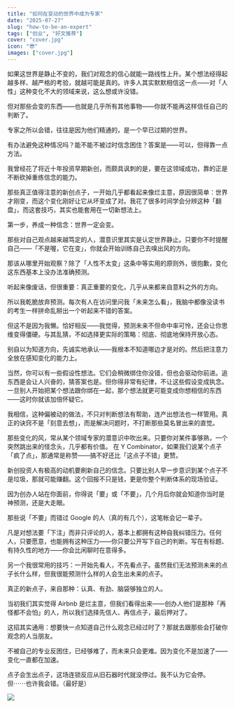 ```yaml
---
title: "如何在变动的世界中成为专家"
date: "2025-07-27"
slug: "how-to-be-an-expert"
tags: ["创业", "好文推荐"]
cover: "cover.jpg"
icon: "😎"
images: ["cover.jpg"]
---
```

如果这世界是静止不变的，我们对观念的信心就能一路线性上升。某个想法经得起越多样、越严格的考验，就越可能是真的。许多人其实默默相信这一点——对「人性」这种变化不大的领域来说，这么想或许没错。



但对那些会变的东西——也就是几乎所有其他事物——你就不能再这样信任自己的判断了。



专家之所以会错，往往是因为他们精通的，是一个早已过期的世界。



有办法避免这种情况吗？能不能不被过时信念困住？答案是——可以，但得靠一点方法。



我曾经花了将近十年投资早期新创，而颇具讽刺的是，要在这领域成功，靠的正是不断砍掉重练信念的能力。



那些真正值得注意的新创点子，一开始几乎都看起来像烂主意，原因很简单：世界才刚变，而这个变化刚好让它从坏变成了对。我花了很多时间学会分辨这种「翻盘」，而这套技巧，其实也能套用在一切新想法上。



第一步，养成一种信念：世界一定会变。



那些对自己观点越来越笃定的人，潜意识里其实是认定世界静止。只要你不时提醒自己——「不是喔，它在变」，你就会开始训练自己去嗅出风的方向。



那该从哪里开始观察？除了「人性不太变」这条中等实用的原则外，很抱歉，变化这东西基本上没办法准确预测。



听起来像废话，但很重要：真正重要的变化，几乎从来都来自意料之外的方向。



所以我乾脆放弃预测。每次有人在访问里问我「未来怎么看」，我脑中都像没读书的考生一样拼命乱掰出一个听起来不错的答案。



但这不是因为我懒。恰好相反——我觉得，预测未来不但命中率可怜，还会让你思维变得僵硬。与其乱猜，不如选择更实际的策略：彻底、彻底地保持开放心态。



别自以为知道方向，先诚实地承认——我根本不知道哪边才是对的。然后把注意力全放在感知变化的能力上。



当然，你可以有一些假设性想法。它们会稍微绑住你没错，但也会驱动你前进。追东西是会让人兴奋的，猜答案也是。但你得非常有纪律，不让这些假设变成执念。
一旦别人开始把某个想法跟你绑在一起，那个想法就更可能变成你想相信的东西——这时你就该加倍怀疑它。



我相信，这种偏被动的做法，不只对判断想法有帮助，连产出想法也一样管用。真正的诀窍不是「刻意去想」，而是解决问题时，不打断那些莫名冒出来的直觉。



那些变化的风，常从某个领域专家的潜意识中吹出来。只要你对某件事够熟，一个突然跳出来的怪念头，几乎都有价值。
在 Y Combinator，如果我们说某个点子「疯了点」，那通常是称赞——搞不好还比「这点子不错」更赞。



新创投资人有极高的动机要刷新自己的信念。只要比别人早一步意识到某个点子不是垃圾，那就可能赚翻。这个回报不只是钱，更是你整个判断体系的现场验证。



因为创办人站在你面前，你得说「要」或「不要」，几个月后你就会知道你当时是神预测，还是大走眼。



那些说「不要」而错过 Google 的人（真的有几个），这笔帐会记一辈子。



凡是对想法要「下注」而非只评论的人，基本上都拥有这种自我纠错压力。任何人，只要愿意，也能拥有这种压力——你只要公开写下自己的判断。写在有标题、有持久性的地方——你会比闲聊时在意得多。



另一个我很常用的技巧：一开始先看人，不先看点子。虽然我们无法预测未来的点子长什么样，但我很能预测什么样的人会生出未来的点子。



真正的新点子，来自那种：认真、有劲、脑袋够独立的人。



当初我们其实觉得 Airbnb 是烂主意，但我们看得出来——创办人他们是那种「再怪都不会怕」的人，所以我们选择先信人、再信点子，最后押对了。



这招其实通用：想要快一点知道自己什么观念已经过时了？那就去跟那些会打破你观念的人当朋友。



不被自己的专业反困住，已经够难了，而未来只会更难。因为变化不是加速了——变化一直都在加速。



点子会生出点子，这场连锁反应从旧石器时代就没停过。我不认为它会停。
但⋯⋯也许我会错。（最好是）




![](https://prod-files-secure.s3.us-west-2.amazonaws.com/112d0858-5090-4d34-a606-b75eb8d65fd2/46476355-9cf3-4e99-9b7a-3531bc426380/1000202064.png?X-Amz-Algorithm=AWS4-HMAC-SHA256&X-Amz-Content-Sha256=UNSIGNED-PAYLOAD&X-Amz-Credential=ASIAZI2LB4666PTQLCD3%2F20250727%2Fus-west-2%2Fs3%2Faws4_request&X-Amz-Date=20250727T204907Z&X-Amz-Expires=3600&X-Amz-Security-Token=IQoJb3JpZ2luX2VjEFQaCXVzLXdlc3QtMiJGMEQCIFFRD%2Bsu%2FSNUOFW3wn4RbsLFabx8odGlXw8p5VyqgnAAAiAq7qIsTK59amGPoQ03CQ5Jk8Xe0TihcckqLOoZWe2mLCr%2FAwh9EAAaDDYzNzQyMzE4MzgwNSIMXz1FqYi8waMjIdiVKtwDUvLOcYyMRJX9LJp497fNtBJGOojLh9mtBsoBO6XAiufA6c3iYYSAOfvBpOiDZmSAx%2FBarXg0tTHW4MjblKC3ryv1Cfw%2FsZ%2BaT8cLFMYcNRyADAg7VM1gS%2F0Z5V2iDbGRRe83YKGXuC7JimWAOoImGI3IS7NfLQEfDJ48auGyAPSr%2Bnq162mCydzVfYwSzL9c%2BvAjGDBIQHkZXm2qbEq0dScM49ORmvGwZFIfa5npWSegefkblrPP7IWx0yJH%2BuSQyX%2BU87ML9U0OfdWCY1ZG5XPkPi2B0q6nR5FkU%2FFDelbwZtZ8HaYQ4DmJF6UXf3saoTobFGk1UHDO69Nwu73bxCCz16q6Ll%2B7ztGYJQtmwRAnNq%2BdTUYaS6uLqGkJakZjerxx4jxuokeZeSs4TjvDjV6Lf%2F3nM%2Butoi5oI8shvsldmQz64Rhd9MvtQkYGJqBTyNeXD6AXheVQLI9Hr%2BsyP5gcK4qaCdq%2BsT%2B029PjeWWlh3sEYW%2FJiGr63Oo4DKNmFxflu8u5saxXjkkM20yKclkSzFj8etXmraUiFi8mpRYqggTJ0LNoTj5UQ7bGYVZTRJmw%2FiXlFtfD3RyY%2BIre1SSI2%2By%2BWRYsXlqN%2FEgahtdwWpFzsWlSSVvCOQEw6omaxAY6pgHFIh3dk8H1HA69uwaFE7aEpJ5RcyaOa6EOekTI62g%2FIt3EFpeCSa7OgkTQrXVtGSTAK%2FJK05yxFq%2BelfZEITeclApjkmKZpB2ib69tOOnQ%2BUzcVfBAMeTirPiPQuQOIN%2FtWvGzp3k8snrElxjd%2BkGbW%2BX9bQj26YHfu6BSXC6b41kdLcu4UCYJnqQxRPvg7iZifcL%2F3scvwsjo7N9BX7WAZHkoxobB&X-Amz-Signature=a4947a95b43e3f44c6fb782f14bcdfeb540a9dedb0d283ea00d125a23bcdc3d6&X-Amz-SignedHeaders=host&x-amz-checksum-mode=ENABLED&x-id=GetObject)

